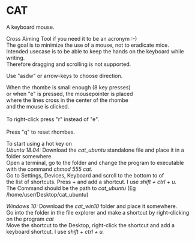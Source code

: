 # CAT

A keyboard mouse.

Cross Aiming Tool if you need it to be an acronym :-) \
The goal is to minimize the use of a mouse, not to eradicate mice. \
Intended usecase is to be able to keep the hands on the keyboard while writing. \
Therefore dragging and scrolling is not supported.

Use "asdw" or arrow-keys to choose direction.

When the rhombe is small enough (8 key presses) \
or when "e" is pressed, the mousepointer is placed \
where the lines cross in the center of the rhombe \
and the mouse is clicked.
\
\
To right-click press "r" instead of "e".
\
\
Press "q" to reset rhombes.

To start using a hot key on \
*Ubuntu 18.04:* Download the _cat_ubuntu_ standalone file and place it in a folder somewhere. \
Open a terminal, go to the folder and change the program to executable with the command _chmod 555 cat._ \
Go to Settings, Devices, Keyboard and scroll to the bottom to of \
the list of shortcuts. Press + and add a shortcut. I use _shift + ctrl + u._ \
The Command should be the path to _cat_ubuntu_ (Eg /home/user/Desktop/cat_ubuntu)

*Windows 10:* Download the _cat_win10_ folder and place it somewhere. \
Go into the folder in the file explorer and make a shortcut by right-clicking on the program *cat* \
Move the shortcut to the Desktop, right-click the shortcut and add a keyboard shortcut. I use _shift + ctrl + u._
